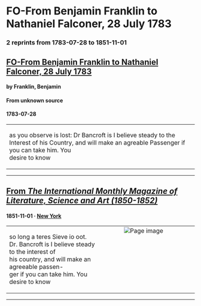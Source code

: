 
# FO-From Benjamin Franklin to Nathaniel Falconer, 28 July 1783

### 2 reprints from 1783-07-28 to 1851-11-01

## [FO-From Benjamin Franklin to Nathaniel Falconer, 28 July 1783](https://founders.archives.gov/documents/Franklin/01-40-02-0241)

#### by Franklin, Benjamin

#### From unknown source

#### 1783-07-28

<table style="width: 100%;"><tr><td style="width: 50%">

as you observe is lost: Dr Bancroft is I believe steady to the  
Interest of his Country, and will make an agreable Passenger if you can take him. You  
desire to know
</td></tr></table>

---

## [From _The International Monthly Magazine of Literature, Science and Art (1850-1852)_](https://archive.org/details/sim_international-monthly-magazine-of-literature-science_1851-11-01_4_4/page/n39/mode/1up?view=theater)

#### 1851-11-01 &middot; [New York](http://dbpedia.org/resource/New_York_City)

<table style="width: 100%;"><tr><td style="width: 50%">

  
so long a teres Sieve io oot.  
Dr. Bancroft is I believe steady to the interest of  
his country, and will make an agreeable passen-  
ger if you can take him. You desire to know
</td><td style="width: 50%; max-height: 75%; margin: auto; display: block;">
<img alt="Page image" src="https://iiif.archive.org/iiif/sim_international-monthly-magazine-of-literature-science_1851-11-01_4_4&#0036;39/pct:56.533575,80.835240,34.800363,5.692220/600,/0/default.jpg"/>
</td>
</tr></table>

---

